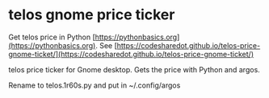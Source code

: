 # telos gnome price ticker

Get telos price in Python [https://pythonbasics.org](https://pythonbasics.org).
See [https://codesharedot.github.io/telos-price-gnome-ticket/](https://codesharedot.github.io/telos-price-gnome-ticket/)

telos price ticker for Gnome desktop. Gets the price with Python and argos.

Rename to telos.1r60s.py and put in ~/.config/argos
